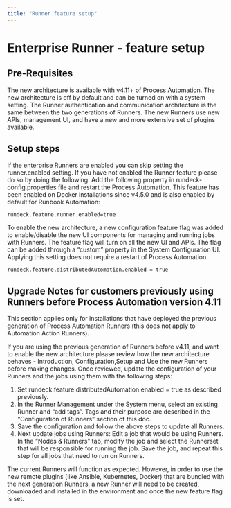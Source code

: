 ```yaml
---
title: "Runner feature setup"
---
```


# Enterprise Runner - feature setup

## Pre-Requisites
The new architecture is available with v4.11+ of Process Automation. The new architecture is off by default and can be turned on with a system setting. The Runner authentication and communication architecture is the same between the two generations of Runners. The new Runners use new APIs, management UI, and have a new and more extensive set of plugins available. 

## Setup steps
If the enterprise Runners are enabled you can skip setting the runner.enabled setting. If you have not enabled the Runner feature please do so by doing the following: Add the following property in rundeck-config.properties file and restart the Process Automation. This feature has been enabled on Docker installations since v4.5.0 and is also enabled by default for Runbook Automation:

`rundeck.feature.runner.enabled=true`

To enable the new architecture, a new configuration feature flag was added to enable/disable the new UI components for managing and running jobs with Runners. The feature flag will turn on all the new UI and APIs. The flag can be added through a “custom” property in the System Configuration UI. Applying this setting does not require a restart of Process Automation.

`rundeck.feature.distributedAutomation.enabled = true`

## Upgrade Notes for customers previously using Runners before Process Automation version 4.11
This section applies only for installations that have deployed the previous generation of Process Automation Runners (this does not apply to Automation Action Runners).

If you are using the previous generation of Runners before v4.11, and want to enable the new architecture please review how the new architecture behaves - Introduction, Configuration,Setup and Use the new Runners before making changes. Once reviewed, update the configuration of your Runners and the jobs using them with the following steps:
1. Set rundeck.feature.distributedAutomation.enabled = true as described previously.
1. In the Runner Management under the System menu, select an existing Runner and “add tags”. Tags and their purpose are described in the “Configuration of Runners” section of this doc.
1. Save the configuration and follow the above steps to update all Runners.
1. Next update jobs using Runners: Edit a job that would be using Runners. In the “Nodes & Runners” tab, modify the job and select the Runnerset that will be responsible for running the job. Save the job, and repeat this step for all jobs that need to run on Runners.

The current Runners will function as expected. However, in order to use the new remote plugins (like Ansible, Kubernetes, Docker) that are bundled with the next generation Runners, a new Runner will need to be created, downloaded and installed in the environment and once the new feature flag is set.
